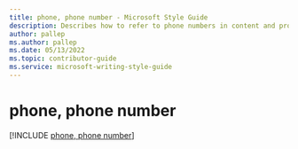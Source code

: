```yaml
---
title: phone, phone number - Microsoft Style Guide
description: Describes how to refer to phone numbers in content and provides additional articles that discuss referring and formatting phone numbers in content.
author: pallep
ms.author: pallep
ms.date: 05/13/2022
ms.topic: contributor-guide
ms.service: microsoft-writing-style-guide
---
```


# phone, phone number

[!INCLUDE [phone, phone number](<~/../includes/phone.md>)]



